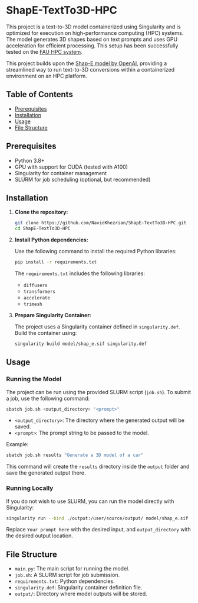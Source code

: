 
# ShapE-TextTo3D-HPC

This project is a text-to-3D model containerized using Singularity and is optimized for execution on high-performance computing (HPC) systems. The model generates 3D shapes based on text prompts and uses GPU acceleration for efficient processing. This setup has been successfully tested on the [FAU HPC system](https://hpc.fau.de/).


This project builds upon the [Shap-E model by OpenAI](https://huggingface.co/openai/shap-e), providing a streamlined way to run text-to-3D conversions within a containerized environment on an HPC platform.

## Table of Contents

- [Prerequisites](#prerequisites)
- [Installation](#installation)
- [Usage](#usage)
- [File Structure](#file-structure)

## Prerequisites

- Python 3.8+
- GPU with support for CUDA (tested with A100)
- Singularity for container management
- SLURM for job scheduling (optional, but recommended)

## Installation

1. **Clone the repository:**

   ```bash
   git clone https://github.com/NavidKhezrian/ShapE-TextTo3D-HPC.git
   cd ShapE-TextTo3D-HPC
   ```

2. **Install Python dependencies:**

   Use the following command to install the required Python libraries:

   ```bash
   pip install -r requirements.txt
   ```

   The `requirements.txt` includes the following libraries:
   - `diffusers`
   - `transformers`
   - `accelerate`
   - `trimesh`

3. **Prepare Singularity Container:**

   The project uses a Singularity container defined in `singularity.def`. Build the container using:

   ```bash
   singularity build model/shap_e.sif singularity.def
   ```

## Usage

### Running the Model

The project can be run using the provided SLURM script (`job.sh`). To submit a job, use the following command:

```bash
sbatch job.sh <output_directory> "<prompt>"
```

- `<output_directory>`: The directory where the generated output will be saved.
- `<prompt>`: The prompt string to be passed to the model.

Example:

```bash
sbatch job.sh results "Generate a 3D model of a car"
```

This command will create the `results` directory inside the `output` folder and save the generated output there.

### Running Locally

If you do not wish to use SLURM, you can run the model directly with Singularity:

```bash
singularity run --bind ./output:/user/source/output/ model/shap_e.sif --prompt "Your prompt here" --output_path /user/source/output/output_directory/
```

Replace `Your prompt here` with the desired input, and `output_directory` with the desired output location.

## File Structure

- `main.py`: The main script for running the model.
- `job.sh`: A SLURM script for job submission.
- `requirements.txt`: Python dependencies.
- `singularity.def`: Singularity container definition file.
- `output/`: Directory where model outputs will be stored.

